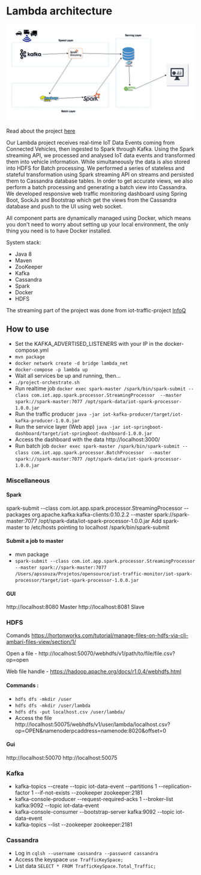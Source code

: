# Lambda architecture

![Alt text](diagram.png?raw=true "Lambda architecture")

Read about the project [here](https://medium.com/@alexsandrosouza/lambda-architecture-how-to-build-a-big-data-pipeline-part-1-8b56075e83fe)


Our Lambda project receives real-time IoT Data Events coming from Connected Vehicles, 
then ingested to Spark through Kafka. Using the Spark streaming API, we processed and analysed 
IoT data events and transformed them into vehicle information.
While simultaneously the data is also stored into HDFS for Batch processing. 
We performed a series of stateless and stateful transformation using Spark streaming API on 
streams and persisted them to Cassandra database tables. In order to get accurate views, 
we also perform a batch processing and generating a batch view into Cassandra.
We developed responsive web traffic monitoring dashboard using Spring Boot, 
SockJs and Bootstrap which get the views from the Cassandra database and push to the UI using web socket.


All component parts are dynamically managed using Docker, which means you don't need to worry 
about setting up your local environment, the only thing you need is to have Docker installed.

System stack:
- Java 8
- Maven
- ZooKeeper
- Kafka
- Cassandra
- Spark
- Docker
- HDFS


The streaming part of the project was done from iot-traffic-project [InfoQ](https://www.infoq.com/articles/traffic-data-monitoring-iot-kafka-and-spark-streaming)

## How to use
*  Set the KAFKA_ADVERTISED_LISTENERS with your IP in the docker-compose.yml
* `mvn package`
* `docker network create -d bridge lambda_net`
* `docker-compose -p lambda up`
*  Wait all services be up and running, then...
* `./project-orchestrate.sh`
* Run realtime job `docker exec spark-master /spark/bin/spark-submit --class com.iot.app.spark.processor.StreamingProcessor  --master spark://spark-master:7077 /opt/spark-data/iot-spark-processor-1.0.0.jar`
* Run the traffic producer `java -jar iot-kafka-producer/target/iot-kafka-producer-1.0.0.jar`
* Run the service layer (Web app) `java -jar iot-springboot-dashboard/target/iot-springboot-dashboard-1.0.0.jar` 
* Access the dashboard with the data http://localhost:3000/
* Run batch job `docker exec spark-master /spark/bin/spark-submit --class com.iot.app.spark.processor.BatchProcessor  --master spark://spark-master:7077 /opt/spark-data/iot-spark-processor-1.0.0.jar`

### Miscellaneous

#### Spark
spark-submit --class com.iot.app.spark.processor.StreamingProcessor --packages org.apache.kafka:kafka-clients:0.10.2.2 --master spark://spark-master:7077 /opt/spark-data/iot-spark-processor-1.0.0.jar
Add spark-master to /etc/hosts pointing to localhost
/spark/bin/spark-submit 

#### Submit a job to master
- mvn package
- `spark-submit --class com.iot.app.spark.processor.StreamingProcessor --master spark://spark-master:7077 /Users/apssouza/Projetos/opensource/iot-traffic-monitor/iot-spark-processor/target/iot-spark-processor-1.0.0.jar`


#### GUI
http://localhost:8080 Master
http://localhost:8081 Slave


### HDFS

Comands https://hortonworks.com/tutorial/manage-files-on-hdfs-via-cli-ambari-files-view/section/1/

Open a file - http://localhost:50070/webhdfs/v1/path/to/file/file.csv?op=open

Web file handle - https://hadoop.apache.org/docs/r1.0.4/webhdfs.html

#### Commands :
* `hdfs dfs -mkdir /user`
* `hdfs dfs -mkdir /user/lambda`
* `hdfs dfs -put localhost.csv /user/lambda/`
* Access the file http://localhost:50075/webhdfs/v1/user/lambda/localhost.csv?op=OPEN&namenoderpcaddress=namenode:8020&offset=0

#### Gui
http://localhost:50070
http://localhost:50075


### Kafka
* kafka-topics --create --topic iot-data-event --partitions 1 --replication-factor 1 --if-not-exists --zookeeper zookeeper:2181
* kafka-console-producer --request-required-acks 1 --broker-list kafka:9092 --topic iot-data-event
* kafka-console-consumer --bootstrap-server kafka:9092 --topic iot-data-event
* kafka-topics --list --zookeeper zookeeper:2181


### Cassandra
- Log in `cqlsh --username cassandra --password cassandra`
- Access the keyspace `use TrafficKeySpace;`
- List data `SELECT * FROM TrafficKeySpace.Total_Traffic;`